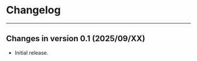 # Changelog

______________________________________________________________________

## Changes in version 0.1 (2025/09/XX)

- Initial release.

